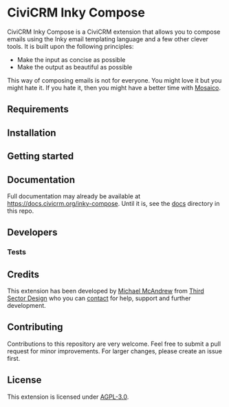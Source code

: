 # CiviCRM Inky Compose

CiviCRM Inky Compose is a CiviCRM extension that allows you to compose emails using the Inky email templating language and a few other clever tools. It is built upon the following principles:

* Make the input as concise as possible
* Make the output as beautiful as possible

This way of composing emails is not for everyone. You might love it but you might hate it.  If you hate it, then you might have a better time with [Mosaico](https://civicrm.org/extensions/email-template-builder).

## Requirements

## Installation

## Getting started

## Documentation

Full documentation may already be available at https://docs.civicrm.org/inky-compose. Until it is, see the [docs](docs) directory in this repo.

## Developers

### Tests

## Credits

This extension has been developed by [Michael McAndrew](https://twitter.com/michaelmcandrew) from [Third Sector Design](https://thirdsectordesign.org/) who you can [contact](https://thirdsectordesign.org/contact) for help, support and further development.

## Contributing

Contributions to this repository are very welcome. Feel free to submit a pull request for minor improvements. For larger changes, please create an issue first.

## License

This extension is licensed under [AGPL-3.0](LICENSE.txt).
